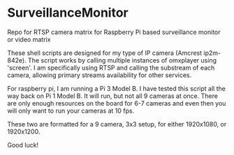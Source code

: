 # SurveillanceMonitor
Repo for RTSP camera matrix for Raspberry Pi based surveillance monitor or video matrix

These shell scripts are designed for my type of IP camera (Amcrest ip2m-842e).  The script works by calling multiple instances
of omxplayer using 'screen'.  I am specifically using RTSP and calling the substream of each camera, allowing primary streams
availability for other services.  

For raspberry pi, I am running a Pi 3 Model B.  I have tested this script all the way back on Pi 1 Model B.  It will run, but
not all 9 cameras at once.  There are only enough resources on the board for 6-7 cameras and even then you will only want 
to run your cameras at 10 fps.  

These two are formatted for a 9 camera, 3x3 setup, for either 1920x1080, or 1920x1200.  

Good luck!
